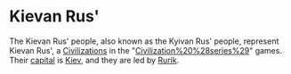 # Kievan Rus'

The Kievan Rus' people, also known as the Kyivan Rus' people, represent Kievan Rus', a [Civilizations](civilization) in the "[Civilization%20%28series%29](Civilization)" games. Their [capital](capital) is [Kiev](Kiev), and they are led by [Rurik](Rurik).
